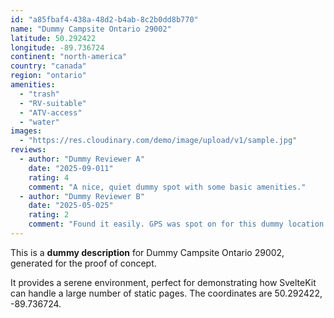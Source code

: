 ```yaml
---
id: "a85fbaf4-438a-48d2-b4ab-8c2b0dd8b770"
name: "Dummy Campsite Ontario 29002"
latitude: 50.292422
longitude: -89.736724
continent: "north-america"
country: "canada"
region: "ontario"
amenities:
  - "trash"
  - "RV-suitable"
  - "ATV-access"
  - "water"
images:
  - "https://res.cloudinary.com/demo/image/upload/v1/sample.jpg"
reviews:
  - author: "Dummy Reviewer A"
    date: "2025-09-011"
    rating: 4
    comment: "A nice, quiet dummy spot with some basic amenities."
  - author: "Dummy Reviewer B"
    date: "2025-05-025"
    rating: 2
    comment: "Found it easily. GPS was spot on for this dummy location."
---
```


This is a **dummy description** for Dummy Campsite Ontario 29002, generated for the proof of concept.

It provides a serene environment, perfect for demonstrating how SvelteKit can handle a large number of static pages. The coordinates are 50.292422, -89.736724.
